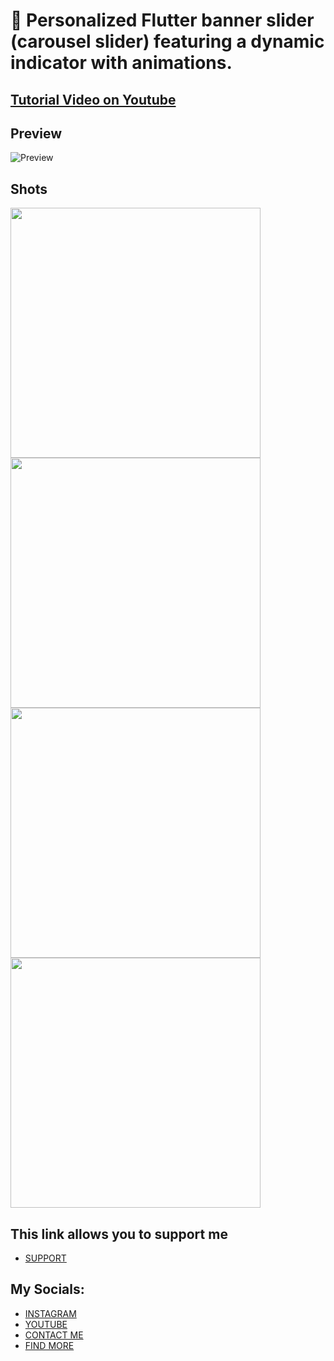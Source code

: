 # 🚀 Personalized Flutter banner slider (carousel slider) featuring a dynamic indicator with animations.
## [Tutorial Video on Youtube]()
 
## Preview
![Preview](https://github.com/AmirBayat0/Flutter-Banner-Slider-with-Indicator/assets/91388754/0f6b58e7-7625-4246-b5e8-819f0d6567e2)


## Shots
 <div class="row">
  <div class="column">
   <img src="https://github.com/AmirBayat0/Flutter-Banner-Slider-with-Indicator/assets/91388754/6cb40fb7-c7d6-4a7c-a742-ed194d44a020" height="400"/>
   <img src="https://github.com/AmirBayat0/Flutter-Banner-Slider-with-Indicator/assets/91388754/aafbb96f-e3a2-4448-b883-fd7bd5bac851" height="400"/>
   <img src="https://github.com/AmirBayat0/Flutter-Banner-Slider-with-Indicator/assets/91388754/bd616237-3dae-4379-84b2-28723b917c31" height="400"/>
   <img src="https://github.com/AmirBayat0/Flutter-Banner-Slider-with-Indicator/assets/91388754/10edac0b-f82f-4da5-8d90-babd23da1192" height="400"/>
   </div> 
</div>

## This link allows you to support me
* [SUPPORT](https://www.buymeacoffee.com/AmirBayat)

## My Socials:
* [INSTAGRAM](https://www.instagram.com/codewithflexz)
* [YOUTUBE]( https://www.youtube.com/c/ProgrammingWithFlexZ)
* [CONTACT ME](https://amirbayat.dev@gmail.com)
* [FIND MORE](https://zaap.bio/CodeWithFlexz)
